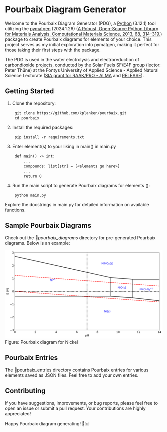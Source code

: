 # Pourbaix Diagram Generator

Welcome to the Pourbaix Diagram Generator (PDG), a [Python](https://www.python.org/) (3.12.1) tool utilizing the [pymatgen](https://pymatgen.org/) (2024.1.26) ([A Robust,
Open-Source Python Library for Materials Analysis. Computational Materials
Science, 2013, 68, 314–319.](https://doi.org/10.1016/j.commatsci.2012.10.028)) package to create Pourbaix diagrams for elements of your choice. This project serves as my initial exploration into pymatgen, making it perfect for those taking their first steps with the package.

The PDG is used in the water electrolysis and electroreduction of carbondioxide projects, conducted by the Solar Fuels SF/E4F group (lector: Peter Thüne) at the Fontys University of Applied Science - Applied Natural Science Lectorate ([SIA grant for RAAK/PRO - ALMA](https://regieorgaan-sia.nl/praktijkgericht-onderzoek/uitgelichte-projecten/pionieren-als-lint-lector/) and [RELEASE](https://smartport.nl/project/release-reversible-large-scale-energy-storage/)).

## Getting Started

1. Clone the repository:

        git clone https://github.com/kplanken/pourbaix.git
        cd pourbaix

2. Install the required packages:

        pip install -r requirements.txt

3. Enter element(s) to your liking in main() in main.py

        def main() -> int:
            ...
            compounds: list[str] = [<elements go here>]
            ...
            return 0

4. Run the main script to generate Pourbaix diagrams for elements ():

        python main.py

Explore the docstrings in main.py for detailed information on available functions.

## Sample Pourbaix Diagrams

Check out the 📁*pourbaix_diagrams* directory for pre-generated Pourbaix diagrams. Below is an example:

![Pourbaix diagram for Nickel](/pourbaix_diagrams/Ni.png)
Figure: Pourbaix diagram for Nickel

## Pourbaix Entries

The 📁pourbaix_entries directory contains Pourbaix entries for various elements saved as JSON files. Feel free to add your own entries.

## Contributing

If you have suggestions, improvements, or bug reports, please feel free to open an issue or submit a pull request. Your contributions are highly appreciated!

Happy Pourbaix diagram generating! 🧪📊